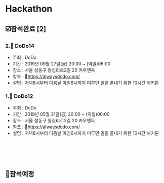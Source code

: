 # Hackathon

## :ballot_box_with_check:참석완료 [2]

### 2.:pushpin: DoDo14
 - 주최 : DoDo
 - 기간 : 2019년 09월 27일(금) 20:00 ~ (익일)06:00
 - 장소 : 서울 성동구 왕십리로2길 20 카우앤독
 - 참조 : :link:https://alwaysdodo.com/
 - 설명 : 저녁8시부터 다음날 아침6시까지 미루던 일을 끝내기 위한 10시간 해커톤
 
### 1.:pushpin: DoDo12
 - 주최 : DoDo
 - 기간 : 2019년 05월 31일(금) 20:00 ~ (익일)06:00
 - 장소 : 서울 성동구 왕십리로2길 20 카우앤독
 - 참조 : :link:https://alwaysdodo.com/
 - 설명 : 저녁8시부터 다음날 아침6시까지 미루던 일을 끝내기 위한 10시간 해커톤


#

<br></br>

## :black_square_button:참석예정



